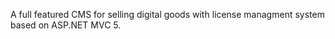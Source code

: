 A full featured CMS for selling digital goods with license managment system based on ASP.NET MVC 5.
